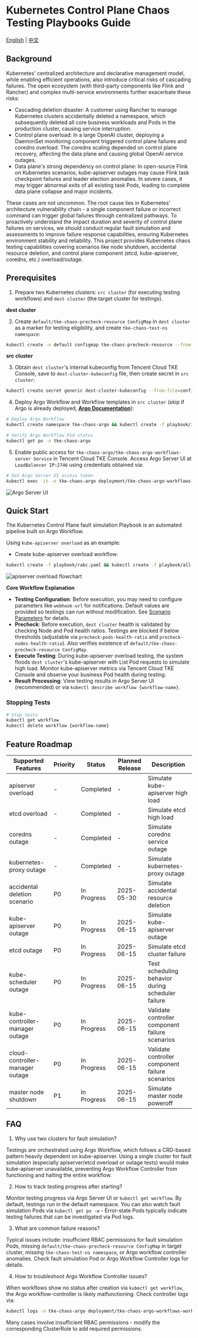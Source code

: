 # Kubernetes Control Plane Chaos Testing Playbooks Guide

[English](README.md) | [中文](README_zh.md)

## Background

Kubernetes' centralized architecture and declarative management model, while enabling efficient operations, also introduce critical risks of cascading failures. The open ecosystem (with third-party components like Flink and Rancher) and complex multi-service environments further exacerbate these risks:

- Cascading deletion disaster: A customer using Rancher to manage Kubernetes clusters accidentally deleted a namespace, which subsequently deleted all core business workloads and Pods in the production cluster, causing service interruption.
- Control plane overload: In a large OpenAI cluster, deploying a DaemonSet monitoring component triggered control plane failures and coredns overload. The coredns scaling depended on control plane recovery, affecting the data plane and causing global OpenAI service outages.
- Data plane's strong dependency on control plane: In open-source Flink on Kubernetes scenarios, kube-apiserver outages may cause Flink task checkpoint failures and leader election anomalies. In severe cases, it may trigger abnormal exits of all existing task Pods, leading to complete data plane collapse and major incidents.

These cases are not uncommon. The root cause lies in Kubernetes' architecture vulnerability chain - a single component failure or incorrect command can trigger global failures through centralized pathways. To proactively understand the impact duration and severity of control plane failures on services, we should conduct regular fault simulation and assessments to improve failure response capabilities, ensuring Kubernetes environment stability and reliability. This project provides Kubernetes chaos testing capabilities covering scenarios like node shutdown, accidental resource deletion, and control plane component (etcd, kube-apiserver, coredns, etc.) overload/outage.

## Prerequisites

1. Prepare two Kubernetes clusters: `src cluster` (for executing testing workflows) and `dest cluster` (the target cluster for testings).

**dest cluster**

2. Create `default/tke-chaos-precheck-resource ConfigMap` in `dest cluster` as a marker for testing eligibility, and create `tke-chaos-test-ns namespace`:
```bash
kubectl create -n default configmap tke-chaos-precheck-resource --from-literal=empty="" && kubectl create ns tke-chaos-test-ns
```

**src cluster**

3. Obtain `dest cluster`'s internal kubeconfig from Tencent Cloud TKE Console, save to `dest-cluster-kubeconfig` file, then create secret in `src cluster`:
```bash
kubectl create secret generic dest-cluster-kubeconfig --from-file=config=./dest-cluster-kubeconfig
```

4. Deploy Argo Workflow and Workflow templates in `src cluster` (skip if Argo is already deployed, [**Argo Documentation**](https://argo-workflows.readthedocs.io/en/latest/)):
```bash
# Deploy Argo Workflow
kubectl create namespace tke-chaos-argo && kubectl create -f playbook/install-argo.yaml

# Verify Argo Workflow Pod status
kubectl get po -n tke-chaos-argo
```

5. Enable public access for `tke-chaos-argo/tke-chaos-argo-workflows-server Service` in Tencent Cloud TKE Console. Access Argo Server UI at `LoadBalancer IP:2746` using credentials obtained via:
```bash
# Get Argo Server UI access token
kubectl exec -it -n tke-chaos-argo deployment/tke-chaos-argo-workflows-server -- argo auth token
```

![Argo Server UI](./playbook/docs/argo-server-ui.png)

## Quick Start

The Kubernetes Control Plane fault simulation Playbook is an automated pipeline built on Argo Workflow.

Using `kube-apiserver overload` as an example:

- Create kube-apiserver overload workflow:
```bash
kubectl create -f playbook/rabc.yaml && kubectl create -f playbook/all-in-one-template.yaml && kubectl create -f playbook/workflow/apiserver-overload-scenario.yaml
```

![apiserver overload flowchart](./playbook/docs/chaos-flowchart-en.png)

**Core Workflow Explanation**

- **Testing Configuration**: Before execution, you may need to configure parameters like `webhook-url` for notifications. Default values are provided so testings can run without modification. See [Scenario Parameters](playbook/README.md) for details.
- **Precheck**: Before execution, `dest cluster` health is validated by checking Node and Pod health ratios. Testings are blocked if below thresholds (adjustable via `precheck-pods-health-ratio` and `precheck-nodes-health-ratio`). Also verifies existence of `default/tke-chaos-precheck-resource ConfigMap`.
- **Execute Testing**: During kube-apiserver overload testing, the system floods `dest cluster`'s kube-apiserver with List Pod requests to simulate high load. Monitor kube-apiserver metrics via Tencent Cloud TKE Console and observe your business Pod health during testing.
- **Result Processing**: View testing results in Argo Server UI (recommended) or via `kubectl describe workflow {workflow-name}`.

### Stopping Tests
```bash
# Stop tests
kubectl get workflow
kubectl delete workflow {workflow-name}
```

## Feature Roadmap

| Supported Features               | Priority | Status      | Planned Release | Description                  |
|----------------------------------|----------|-------------|-----------------|------------------------------|
| apiserver overload         |   -      | Completed   |      -          | Simulate kube-apiserver high load |
| etcd overload              |   -      | Completed   |      -          | Simulate etcd high load       |
| coredns outage             |   -      | Completed   |      -          | Simulate coredns service outage |
| kubernetes-proxy outage    |   -      | Completed   |      -          | Simulate kubernetes-proxy outage |
| accidental deletion scenario     |  P0      | In Progress |  2025-05-30     | Simulate accidental resource deletion |
| kube-apiserver outage      |  P0      | In Progress |  2025-06-15     | Simulate kube-apiserver outage |
| etcd outage                | P0       | In Progress |  2025-06-15     | Simulate etcd cluster failure |
| kube-scheduler outage      | P0       | In Progress |  2025-06-15     | Test scheduling behavior during scheduler failure |
| kube-controller-manager outage   | P0       | In Progress |  2025-06-15     | Validate controller component failure scenarios |
| cloud-controller-manager outage  | P0       | In Progress |  2025-06-15     | Validate controller component failure scenarios |
| master node shutdown             | P1       | In Progress |  2025-06-15     | Simulate master node poweroff |

## FAQ
1. Why use two clusters for fault simulation?

  Testings are orchestrated using Argo Workflow, which follows a CRD-based pattern heavily dependent on kube-apiserver. Using a single cluster for fault simulation (especially apiserver/etcd overload or outage tests) would make kube-apiserver unavailable, preventing Argo Workflow Controller from functioning and halting the entire workflow.

2. How to track testing progress after starting?

  Monitor testing progress via Argo Server UI or `kubectl get workflow`. By default, testings run in the default namespace. You can also watch fault simulation Pods via `kubectl get po -w` - Error-state Pods typically indicate testing failures that can be investigated via Pod logs.

3. What are common failure reasons?

  Typical issues include: insufficient RBAC permissions for fault simulation Pods, missing `default/tke-chaos-precheck-resource ConfigMap` in target cluster, missing `tke-chaos-test-ns namespace`, or Argo workflow controller anomalies. Check fault simulation Pod or Argo Workflow Controller logs for details.

4. How to troubleshoot Argo Workflow Controller issues?

  When workflows show no status after creation via `kubectl get workflow`, the Argo workflow-controller is likely malfunctioning. Check controller logs via:
```bash
kubectl logs -n tke-chaos-argo deployment/tke-chaos-argo-workflows-workflow-controller --tail 50 -f
```
  Many cases involve insufficient RBAC permissions - modify the corresponding ClusterRole to add required permissions.
